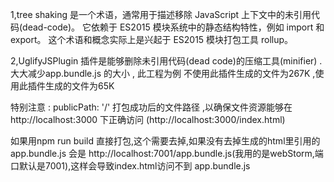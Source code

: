 
1,tree shaking 是一个术语，通常用于描述移除 JavaScript 上下文中的未引用代码(dead-code)。
它依赖于 ES2015 模块系统中的静态结构特性，例如 import 和 export。
这个术语和概念实际上是兴起于 ES2015 模块打包工具 rollup。




2,UglifyJSPlugin 插件是能够删除未引用代码(dead code)的压缩工具(minifier) . 大大减少app.bundle.js 的大小 ,
此工程为例 不使用此插件生成的文件为267K ,使用此插件生成的文件为65K


特别注意 : publicPath: '/'
打包成功后的文件路径 ,以确保文件资源能够在 http://localhost:3000 下正确访问 (http://localhost:3000/index.html)

如果用npm run build 直接打包,这个需要去掉,如果没有去掉生成的html里引用的app.bundle.js
会是 http://localhost:7001/app.bundle.js(我用的是webStorm,端口默认是7001),这样会导致index.html访问不到 app.bundle.js